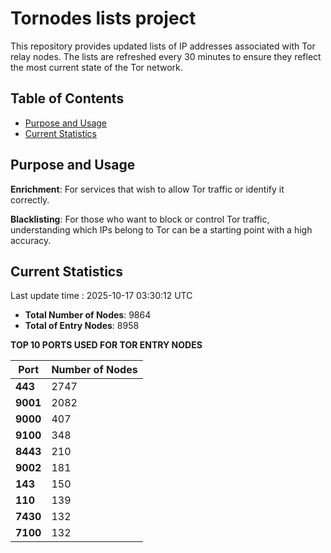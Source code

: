 # Tornodes lists project

This repository provides updated lists of IP addresses associated with Tor relay nodes. The lists are refreshed every 30 minutes to ensure they reflect the most current state of the Tor network.

## Table of Contents

- [Purpose and Usage](#purpose-and-usage)
- [Current Statistics](#current-statistics)


## Purpose and Usage

**Enrichment**: For services that wish to allow Tor traffic or identify it correctly.

**Blacklisting**: For those who want to block or control Tor traffic, understanding which IPs belong to Tor can be a starting point with a high accuracy.

## Current Statistics

Last update time : 2025-10-17 03:30:12 UTC

- **Total Number of Nodes**: 9864
- **Total of Entry Nodes**: 8958

**TOP 10 PORTS USED FOR TOR ENTRY NODES**

| **Port** | **Number of Nodes** |
|------|-----------------|
| **443**   | 2747  |
| **9001**   | 2082  |
| **9000**   | 407  |
| **9100**   | 348  |
| **8443**   | 210  |
| **9002**   | 181  |
| **143**   | 150  |
| **110**   | 139  |
| **7430**   | 132  |
| **7100**   | 132  |

